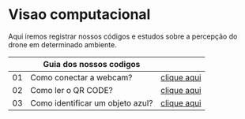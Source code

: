 # Visao computacional

Aqui iremos registrar nossos códigos e estudos sobre a percepção do drone em determinado ambiente.

||Guia dos nossos codigos||
|-|-|-|
|01| Como conectar a webcam?|[clique aqui](./abrir_webcam)|
|02| Como ler o QR CODE?|[clique aqui](./coloqueolinkaqui)|
|03| Como identificar um objeto azul?|[clique aqui](./detectar_objeto_azul)|